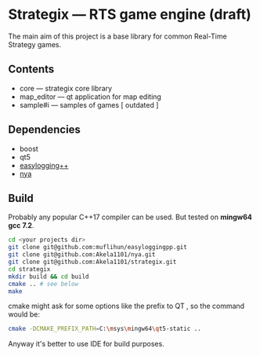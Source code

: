# Strategix — RTS game engine (draft)
The main aim of this project is a base library for common Real-Time Strategy games. 

## Contents
* core — strategix core library
* map_editor — qt application for map editing
* sample\#i — samples of games \[ outdated ]

## Dependencies
* boost
* qt5
* [easylogging++](github.com/muflihun/easyloggingpp)
* [nya](github.com/Akela1101/nya)

## Build
Probably any popular C++17 compiler can be used. 
But tested on **mingw64 gcc 7.2**.
```sh
cd <your projects dir>
git clone git@github.com:muflihun/easyloggingpp.git
git clone git@github.com:Akela1101/nya.git
git clone git@github.com:Akela1101/strategix.git
cd strategix
mkdir build && cd build
cmake .. # see below
make
```
cmake might ask for some options like the prefix to QT
, so the command would be:
```sh
cmake -DCMAKE_PREFIX_PATH=C:\msys\mingw64\qt5-static ..
```
Anyway it's better to use IDE for build purposes.
